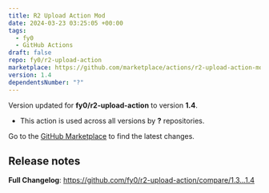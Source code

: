 ```yaml
---
title: R2 Upload Action Mod
date: 2024-03-23 03:25:05 +00:00
tags:
  - fy0
  - GitHub Actions
draft: false
repo: fy0/r2-upload-action
marketplace: https://github.com/marketplace/actions/r2-upload-action-mod
version: 1.4
dependentsNumber: "?"
---
```



Version updated for **fy0/r2-upload-action** to version **1.4**.
- This action is used across all versions by **?** repositories.

Go to the [GitHub Marketplace](https://github.com/marketplace/actions/r2-upload-action-mod) to find the latest changes.

## Release notes

**Full Changelog**: https://github.com/fy0/r2-upload-action/compare/1.3...1.4
